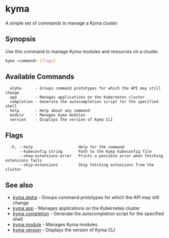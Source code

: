 # kyma

A simple set of commands to manage a Kyma cluster.

## Synopsis

Use this command to manage Kyma modules and resources on a cluster.

```bash
kyma <command> [flags]
```

## Available Commands

```text
  alpha      - Groups command prototypes for which the API may still change
  app        - Manages applications on the Kubernetes cluster
  completion - Generate the autocompletion script for the specified shell
  help       - Help about any command
  module     - Manages Kyma modules
  version    - Displays the version of Kyma CLI
```

## Flags

```text
  -h, --help                    Help for the command
      --kubeconfig string       Path to the Kyma kubeconfig file
      --show-extensions-error   Prints a possible error when fetching extensions fails
      --skip-extensions         Skip fetching extensions from the cluster
```

## See also

* [kyma alpha](kyma_alpha.md)           - Groups command prototypes for which the API may still change
* [kyma app](kyma_app.md)               - Manages applications on the Kubernetes cluster
* [kyma completion](kyma_completion.md) - Generate the autocompletion script for the specified shell
* [kyma module](kyma_module.md)         - Manages Kyma modules
* [kyma version](kyma_version.md)       - Displays the version of Kyma CLI
